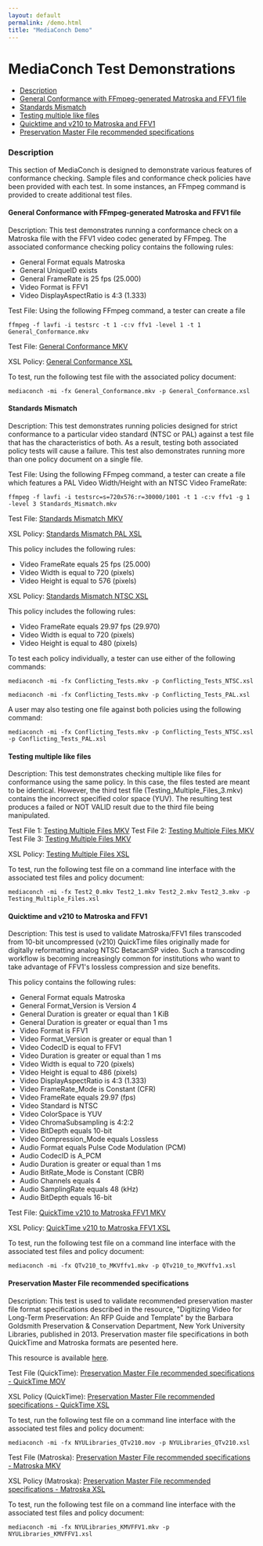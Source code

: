 ```yaml
---
layout: default
permalink: /demo.html
title: "MediaConch Demo"
---
```


# MediaConch Test Demonstrations

- [Description](#description)
- [General Conformance with FFmpeg-generated Matroska and FFV1 file](#general-conformance-with-ffmpeg-generated-matroska-and-ffv1-file)
- [Standards Mismatch](#standards-mismatch)
- [Testing multiple like files](#testing-multiple-like-files)
- [Quicktime and v210 to Matroska and FFV1](#quicktime-and-v210-to-matroska-and-ffv1)
- [Preservation Master File recommended specifications](#preservation-master-file-recommended-specifications)

### Description

This section of MediaConch is designed to demonstrate various features of conformance checking. Sample files and conformance check policies have been provided with each test. In some instances, an FFmpeg command is provided to create additional test files. 

#### General Conformance with FFmpeg-generated Matroska and FFV1 file

Description: This test demonstrates running a conformance check on a Matroska file with the FFV1 video codec generated by FFmpeg. The associated conformance checking policy contains the following rules:

- General Format equals Matroska
- General UniqueID exists
- General FrameRate is 25 fps (25.000)
- Video Format is FFV1
- Video DisplayAspectRatio is 4:3 (1.333)

Test File: Using the following FFmpeg command, a tester can create a file

`ffmpeg -f lavfi -i testsrc -t 1 -c:v ffv1 -level 1 -t 1 General_Conformance.mkv`

Test File: [General Conformance MKV](files/General_Conformance.mkv)

XSL Policy: [General Conformance XSL](https://raw.githubusercontent.com/MediaArea/MediaConch_SourceCode/master/Source/Resource/policies/General_Conformance.xsl)

To test, run the following test file with the associated policy document:

`mediaconch -mi -fx General_Conformance.mkv -p General_Conformance.xsl`

#### Standards Mismatch

Description: This test demonstrates running policies designed for strict conformance to a particular video standard (NTSC or PAL) against a test file that has the characteristics of both. As a result, testing both associated policy tests will cause a failure. This test also demonstrates running more than one policy document on a single file. 

Test File: Using the following FFmpeg command, a tester can create a file which features a PAL Video Width/Height with an NTSC Video FrameRate: 

`ffmpeg -f lavfi -i testsrc=s=720x576:r=30000/1001 -t 1 -c:v ffv1 -g 1 -level 3 Standards_Mismatch.mkv`

Test File: [Standards Mismatch MKV](files/Standards_Mismatch.mkv)

XSL Policy: [Standards Mismatch PAL XSL](https://raw.githubusercontent.com/MediaArea/MediaConch_SourceCode/master/Source/Resource/policies/Standards_Mismatch_PAL.xsl)

This policy includes the following rules:

- Video FrameRate equals 25 fps (25.000)
- Video Width is equal to 720 (pixels)
- Video Height is equal to 576 (pixels)

XSL Policy: [Standards Mismatch NTSC XSL](https://raw.githubusercontent.com/MediaArea/MediaConch_SourceCode/master/Source/Resource/policies/Standards_Mismatch_NTSC.xsl)

This policy includes the following rules:

- Video FrameRate equals 29.97 fps (29.970)
- Video Width is equal to 720 (pixels)
- Video Height is equal to 480 (pixels)

To test each policy individually, a tester can use either of the following commands:

`mediaconch -mi -fx Conflicting_Tests.mkv -p Conflicting_Tests_NTSC.xsl`

`mediaconch -mi -fx Conflicting_Tests.mkv -p Conflicting_Tests_PAL.xsl`

A user may also testing one file against both policies using the following command:

`mediaconch -mi -fx Conflicting_Tests.mkv -p Conflicting_Tests_NTSC.xsl -p Conflicting_Tests_PAL.xsl`

#### Testing multiple like files

Description: This test demonstrates checking multiple like files for conformance using the same policy. In this case, the files tested are meant to be identical. However, the third test file (Testing_Multiple_Files_3.mkv) contains the incorrect specified color space (YUV). The resulting test produces a failed or NOT VALID result due to the third file being manipulated. 

Test File 1: [Testing Multiple Files MKV](files/Testing_Multiple_Files_1.mkv)
Test File 2: [Testing Multiple Files MKV](files/Testing_Multiple_Files_2.mkv)
Test File 3: [Testing Multiple Files MKV](files/Testing_Multiple_Files_3.mkv)

XSL Policy: [Testing Multiple Files XSL](https://raw.githubusercontent.com/MediaArea/MediaConch_SourceCode/master/Source/Resource/policies/Testing_Multiple_Files.xsl)

To test, run the following test file on a command line interface with the associated test files and policy document:

`mediaconch -mi -fx Test2_0.mkv Test2_1.mkv Test2_2.mkv Test2_3.mkv -p Testing_Multiple_Files.xsl`

#### Quicktime and v210 to Matroska and FFV1 

Description: This test is used to validate Matroska/FFV1 files transcoded from 10-bit uncompressed (v210) QuickTime files originally made for digitally reformatting analog NTSC BetacamSP video. Such a transcoding workflow is becoming increasingly common for institutions who want to take advantage of FFV1's lossless compression and size benefits.  

This policy contains the following rules:

- General Format equals Matroska
- General Format_Version is Version 4
- General Duration is greater or equal than 1 KiB
- General Duration is greater or equal than 1 ms
- Video Format is FFV1
- Video Format_Version is greater or equal than 1
- Video CodecID is equal to FFV1
- Video Duration is greater or equal than 1 ms
- Video Width is equal to 720 (pixels)
- Video Height is equal to 486 (pixels)
- Video DisplayAspectRatio is 4:3 (1.333)
- Video FrameRate_Mode is Constant (CFR)
- Video FrameRate equals 29.97 (fps)
- Video Standard is NTSC
- Video ColorSpace is YUV
- Video ChromaSubsampling is 4:2:2
- Video BitDepth equals 10-bit
- Video Compression_Mode equals Lossless
- Audio Format equals Pulse Code Modulation (PCM)
- Audio CodecID is A_PCM
- Audio Duration is greater or equal than 1 ms
- Audio BitRate_Mode is Constant (CBR)
- Audio Channels equals 4
- Audio SamplingRate equals 48 (kHz)
- Audio BitDepth equals 16-bit

Test File: [QuickTime v210 to Matroska FFV1 MKV](files/QTv210_to_MKVffv1.mkv)

XSL Policy: [QuickTime v210 to Matroska FFV1 XSL](https://raw.githubusercontent.com/MediaArea/MediaConch_SourceCode/master/Source/Resource/policies/QTv210_to_MKVffv1.xsl)

To test, run the following test file on a command line interface with the associated test files and policy document:

`mediaconch -mi -fx QTv210_to_MKVffv1.mkv -p QTv210_to_MKVffv1.xsl`

#### Preservation Master File recommended specifications

Description: This test is used to validate recommended preservation master file format specifications described in the resource, "Digitizing Video for Long-Term Preservation: An RFP Guide and Template" by the Barbara Goldsmith Preservation & Conservation Department, New York University Libraries, published in 2013. Preservation master file specifications in both QuickTime and Matroska formats are pesented here. 

This resource is available [here](https://library.nyu.edu/preservation/VARRFP.pdf). 

Test File (QuickTime): [Preservation Master File recommended specifications - QuickTime MOV](files/NYULibraries_QTv210.mov)

XSL Policy (QuickTime): [Preservation Master File recommended specifications - QuickTime XSL](https://raw.githubusercontent.com/MediaArea/MediaConch_SourceCode/master/Source/Resource/policies/NYULibraries_QTv210.xsl)

To test, run the following test file on a command line interface with the associated test files and policy document:

`mediaconch -mi -fx NYULibraries_QTv210.mov -p NYULibraries_QTv210.xsl`

Test File (Matroska): [Preservation Master File recommended specifications - Matroska MKV](files/NYULibraries_MKVFFV1.mkv)

XSL Policy (Matroska): [Preservation Master File recommended specifications - Matroska XSL](https://raw.githubusercontent.com/MediaArea/MediaConch_SourceCode/master/Source/Resource/policies/NYULibraries_MKVFFV1.xsl)

To test, run the following test file on a command line interface with the associated test files and policy document:

`mediaconch -mi -fx NYULibraries_KMVFFV1.mkv -p NYULibraries_KMVFFV1.xsl`



